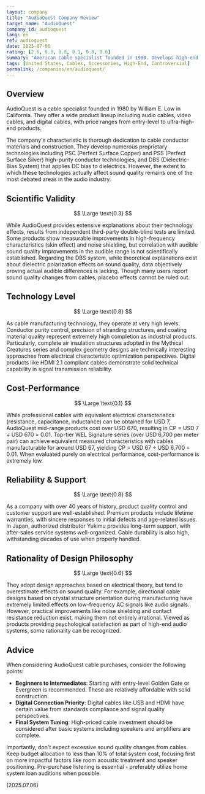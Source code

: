 ```yaml
---
layout: company
title: "AudioQuest Company Review"
target_name: "AudioQuest"
company_id: audioquest
lang: en
ref: audioquest
date: 2025-07-06
rating: [2.6, 0.3, 0.8, 0.1, 0.8, 0.6]
summary: "American cable specialist founded in 1980. Develops high-end cables using proprietary technologies like silver wire, single-crystal copper, and DBS (Dielectric Bias System). While some products show measurable electrical characteristic improvements, audible changes are often not scientifically proven. With products reaching tens of thousands of dollars per meter, cost-performance is not recommendable. However, high-quality construction and beautiful finishes provide satisfaction as system components."
tags: [United States, Cables, Accessories, High-End, Controversial]
permalink: /companies/en/audioquest/
---
```


## Overview

AudioQuest is a cable specialist founded in 1980 by William E. Low in California. They offer a wide product lineup including audio cables, video cables, and digital cables, with price ranges from entry-level to ultra-high-end products.

The company's characteristic is thorough dedication to cable conductor materials and construction. They develop numerous proprietary technologies including PSC (Perfect Surface Copper) and PSS (Perfect Surface Silver) high-purity conductor technologies, and DBS (Dielectric-Bias System) that applies DC bias to dielectrics. However, the extent to which these technologies actually affect sound quality remains one of the most debated areas in the audio industry.

## Scientific Validity

$$ \Large \text{0.3} $$

While AudioQuest provides extensive explanations about their technology effects, results from independent third-party double-blind tests are limited. Some products show measurable improvements in high-frequency characteristics (skin effect) and noise shielding, but correlation with audible sound quality improvements in the audible range is not scientifically established. Regarding the DBS system, while theoretical explanations exist about dielectric polarization effects on sound quality, data objectively proving actual audible differences is lacking. Though many users report sound quality changes from cables, placebo effects cannot be ruled out.

## Technology Level

$$ \Large \text{0.8} $$

As cable manufacturing technology, they operate at very high levels. Conductor purity control, precision of stranding structures, and coating material quality represent extremely high completion as industrial products. Particularly, complete air insulation structures adopted in the Mythical Creatures series and complex geometry designs are technically interesting approaches from electrical characteristic optimization perspectives. Digital products like HDMI 2.1 compliant cables demonstrate solid technical capability in signal transmission reliability.

## Cost-Performance

$$ \Large \text{0.1} $$

While professional cables with equivalent electrical characteristics (resistance, capacitance, inductance) can be obtained for USD 7, AudioQuest mid-range products cost over USD 670, resulting in CP = USD 7 ÷ USD 670 = 0.01. Top-tier WEL Signature series (over USD 6,700 per meter pair) can achieve equivalent measured characteristics with cables manufacturable for around USD 67, yielding CP = USD 67 ÷ USD 6,700 = 0.01. When evaluated purely on electrical performance, cost-performance is extremely low.

## Reliability & Support

$$ \Large \text{0.8} $$

As a company with over 40 years of history, product quality control and customer support are well-established. Premium products include lifetime warranties, with sincere responses to initial defects and age-related issues. In Japan, authorized distributor Yukimu provides long-term support, with after-sales service systems well-organized. Cable durability is also high, withstanding decades of use when properly handled.

## Rationality of Design Philosophy

$$ \Large \text{0.6} $$

They adopt design approaches based on electrical theory, but tend to overestimate effects on sound quality. For example, directional cable designs based on crystal structure orientation during manufacturing have extremely limited effects on low-frequency AC signals like audio signals. However, practical improvements like noise shielding and contact resistance reduction exist, making them not entirely irrational. Viewed as products providing psychological satisfaction as part of high-end audio systems, some rationality can be recognized.

## Advice

When considering AudioQuest cable purchases, consider the following points:

- **Beginners to Intermediates**: Starting with entry-level Golden Gate or Evergreen is recommended. These are relatively affordable with solid construction.
- **Digital Connection Priority**: Digital cables like USB and HDMI have certain value from standards compliance and signal quality perspectives.
- **Final System Tuning**: High-priced cable investment should be considered after basic systems including speakers and amplifiers are complete.

Importantly, don't expect excessive sound quality changes from cables. Keep budget allocation to less than 10% of total system cost, focusing first on more impactful factors like room acoustic treatment and speaker positioning. Pre-purchase listening is essential - preferably utilize home system loan auditions when possible.

(2025.07.06)